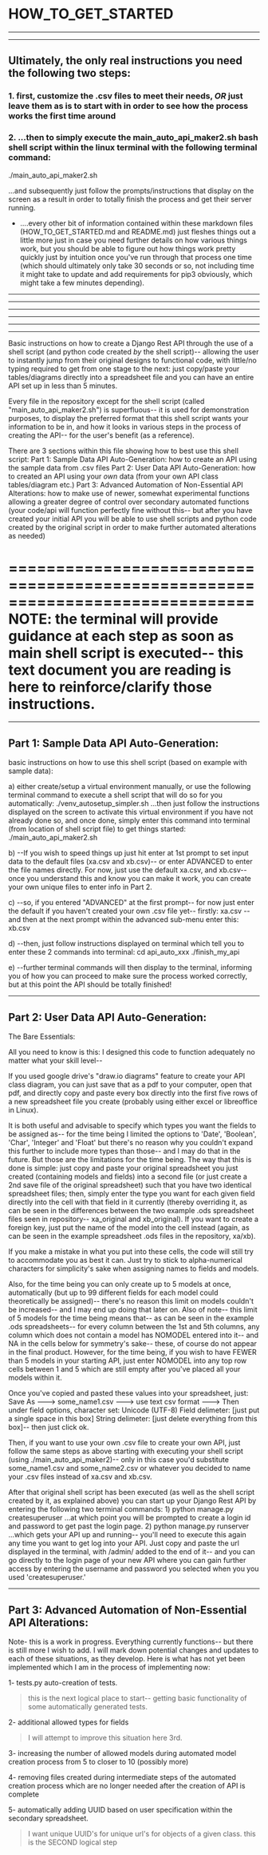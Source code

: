 # HOW_TO_GET_STARTED
-----------------

----------------------------------------------------------------------------------------------

## Ultimately, the only real instructions you need the following two steps:
### 1. first, customize the .csv files to meet their needs, *OR* just leave them as is to start with in order to see how the process works the first time around
### 2. ...then to simply execute the main_auto_api_maker2.sh bash shell script within the linux terminal with the following terminal command:

./main_auto_api_maker2.sh

...and subsequently just follow the prompts/instructions that display on the screen as a result in order to totally finish the process and get their server running. 

- ....every other bit of information contained within these markdown files (HOW_TO_GET_STARTED.md and README.md) just fleshes things out a little more just in case you need further details on how various things work, but you should be able to figure out how things work pretty quickly just by intuition once you've run through that process one time (which should ultimately only take 30 seconds or so, not including time it might take to update and add requirements for pip3 obviously, which might take a few minutes depending).

----------------------------------------------------------------------------------------------



------------------------------------------------------------------
------------------------------------------------------------------
------------------------------------------------------------------
------------------------------------------------------------------
------------------------------------------------------------------



Basic instructions on how to create a Django Rest API through the use of a shell script (and python code created *by* the shell script)-- allowing the user to instantly jump from their original designs to functional code, with little/no typing required to get from one stage to the next: just copy/paste your tables/diagrams directly into a spreadsheet file and you can have an entire API set up in less than 5 minutes.


Every file in the repository except for the shell script (called "main_auto_api_maker2.sh") is superfluous-- it is used for demonstration purposes, to display the preferred format that this shell script wants your information to be in, and how it looks in various steps in the process of creating the API-- for the user's benefit (as a reference).


There are 3 sections within this file showing how to best use this shell script:
Part 1: Sample Data API Auto-Generation: how to create an API using the sample data from .csv files
Part 2: User Data API Auto-Generation: how to created an API using your *own* data (from your own API class tables/diagram etc.)
Part 3: Advanced Automation of Non-Essential API Alterations: how to make use of newer, somewhat experimental functions allowing a greater degree of control over secondary automated functions (your code/api will function perfectly fine without this-- but after you have created your initial API you will be able to use shell scripts and python code created by the original script in order to make further automated alterations as needed)


==============================================================================
NOTE: the terminal will provide guidance at each step as soon as main shell script is executed-- this text document you are reading is here to reinforce/clarify those instructions.
==============================================================================

------------------------------------------------------------------------------
Part 1: Sample Data API Auto-Generation:
-----------------------------------------

basic instructions on how to use this shell script (based on example with sample data):

a) either create/setup a virtual environment manually, or use the following terminal command to execute a shell script that will do so for you automatically:
./venv_autosetup_simpler.sh
...then just follow the instructions displayed on the screen to activate this virtual environment if you have not already done so, and once done, simply enter this command into terminal (from location of shell script file) to get things started:
./main_auto_api_maker2.sh

b)
--If you wish to speed things up just hit enter at 1st prompt to set input data to the default files (xa.csv and xb.csv)-- or enter ADVANCED to enter the file names directly.  For now, just use the default xa.csv, and xb.csv-- once you understand this and know you can make it work, you can create your own unique files to enter info in Part 2.

c)
--so, if you entered "ADVANCED" at the first prompt-- for now just enter the default if you haven't created your own .csv file yet-- firstly:
xa.csv
--and then at the next prompt within the advanced sub-menu enter this:
xb.csv

d)
--then, just follow instructions displayed on terminal which tell you to enter these 2 commands into terminal:
cd api_auto_xxx
./finish_my_api

e)
--further terminal commands will then display to the terminal, informing you of how you can proceed to make sure the process worked correctly, but at this point the API should be totally finished!


------------------------------------------------------------------------------
Part 2: User Data API Auto-Generation:
-----------------------------------------

The Bare Essentials:

All you need to know is this: I designed this code to function adequately no matter what your skill level--

If you used google drive's "draw.io diagrams" feature to create your API class diagram, you can just save that as a pdf to your computer, open that pdf, and directly copy and paste every box directly into the first five rows of a new spreadsheet file you create (probably using either excel or libreoffice in Linux).

It is both useful and advisable to specify which types you want the fields to be assigned as-- for the time being I limited the options to 'Date', 'Boolean', 'Char',
'Integer' and 'Float' but there's no reason why you couldn't expand this further to include more types than those-- and I may do that in the future.  But those are the limitations for the time being.  The way that this is done is simple: just copy and paste your original spreadsheet you just created (containing models and fields) into a second file (or just create a 2nd save file of the original spreadsheet) such that you have two identical spreadsheet files; then, simply enter the type you want for each given field directly into the cell with that field in it currently (thereby overriding it, as can be seen in the differences between the two example .ods spreadsheet files seen in repository-- xa_original and xb_original).  If you want to create a foreign key, just put the name of the model into the cell instead (again, as can be seen in the example spreadsheet .ods files in the repository, xa/xb).

If you make a mistake in what you put into these cells, the code will still try to accommodate you as best it can.  Just try to stick to alpha-numerical characters for simplicity's sake when assigning names to fields and models.  

Also, for the time being you can only create up to 5 models at once, automatically (but up to 99 different fields for each model could theoretically be assigned)-- there's no reason this limit on models couldn't be increased-- and I may end up doing that later on.  Also of note-- this limit of 5 models for the time being means that-- as can be seen in the example .ods spreadsheets-- for every column between the 1st and 5th columns, any column which does not contain a model has NOMODEL entered into it-- and NA in the cells below for symmetry's sake-- these, of course do not appear in the final product.  However, for the time being, if you wish to have FEWER than 5 models in your starting API, just enter NOMODEL into any top row cells between 1 and 5 which are still empty after you've placed all your models within it.

Once you've copied and pasted these values into your spreadsheet, just: Save As ---> some_name1.csv ---> use text csv format ---> Then under field options, character set: Unicode (UTF-8) Field delimeter: [just put a single space in this box] String delimeter: [just delete everything from this box]-- then just click ok.

Then, if you want to use your own .csv file to create your own API, just follow the same steps as above starting with executing your shell script (using ./main_auto_api_maker2)-- only in this case you'd substitute some_name1.csv and some_name2.csv or whatever you decided to name your .csv files instead of xa.csv and xb.csv.  

After that original shell script has been executed (as well as the shell script created by it, as explained above) you can start up your Django Rest API by entering the following two terminal commands:
1)
python manage.py createsuperuser
...at which point you will be prompted to create a login id and password to get past the login page.
2)
python manage.py runserver
...which gets your API up and running-- you'll need to execute this again any time you want to get log into your API.  Just copy and paste the url displayed in the terminal, with /admin/ added to the end of it-- and you can go directly to the login page of your new API where you can gain further access by entering the username and password you selected when you you used 'createsuperuser.'




------------------------------------------------------------------------------
Part 3: Advanced Automation of Non-Essential API Alterations:
-----------------------------------------

Note- this is a work in progress.  Everything currently functions-- but there is still more I wish to add.  I will mark down potential changes and updates to each of these situations, as they develop.  Here is what has not yet been implemented which I am in the process of implementing now:

1- tests.py auto-creation of tests.
  > this is the next logical place to start-- getting basic functionality of some automatically generated tests.

2- additional allowed types for fields
  > I will attempt to improve this situation here 3rd.

3- increasing the number of allowed models during automated model creation process from 5 to closer to 10 (possibly more)
  >

4- removing files created during intermediate steps of the automated creation process which are no longer needed after the creation of API is complete
  >

5- automatically adding UUID based on user specification within the secondary spreadsheet.
  > I want unique UUID's for unique url's for objects of a given class.
  > this is the SECOND logical step
